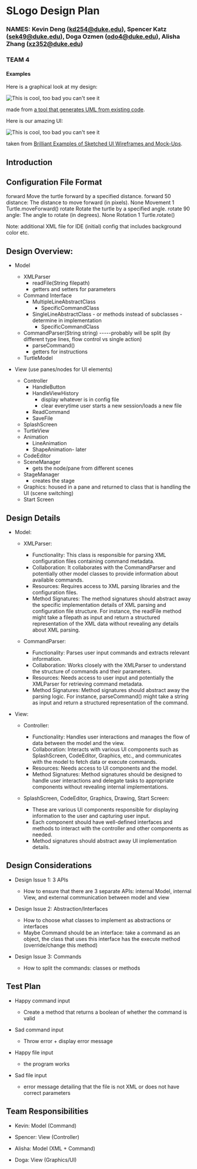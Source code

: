 # SLogo Design Plan
### NAMES: Kevin Deng (kd254@duke.edu), Spencer Katz (sek49@duke.edu), Doga Ozmen (odo4@duke.edu), Alisha Zhang (xz352@duke.edu)
### TEAM 4


#### Examples

Here is a graphical look at my design:

![This is cool, too bad you can't see it](online-shopping-uml-example.png "An initial UI")

made from [a tool that generates UML from existing code](http://staruml.io/).


Here is our amazing UI:

![This is cool, too bad you can't see it](29-sketched-ui-wireframe.jpg "An alternate design")

taken from [Brilliant Examples of Sketched UI Wireframes and Mock-Ups](https://onextrapixel.com/40-brilliant-examples-of-sketched-ui-wireframes-and-mock-ups/).


## Introduction


## Configuration File Format
<commands>
    <command>
        <canonical_name>forward</canonical_name>
        <description>Move the turtle forward by a specified distance.</description>
        <example>forward 50</example>
        <help_documentation>
            <parameters>
                <parameter>distance: The distance to move forward (in pixels).</parameter>
            </parameters>
            <return_value>None</return_value>
            <category>Movement</category>
        </help_documentation>
        <number_of_expected_parameters>1</number_of_expected_parameters>
        <implementing_class_or_method_name>Turtle.moveForward()</implementing_class_or_method_name>
    </command>
    <command>
        <canonical_name>rotate</canonical_name>
        <description>Rotate the turtle by a specified angle.</description>
        <example>rotate 90</example>
        <help_documentation>
            <parameters>
                <parameter>angle: The angle to rotate (in degrees).</parameter>
            </parameters>
            <return_value>None</return_value>
            <category>Rotation</category>
        </help_documentation>
        <number_of_expected_parameters>1</number_of_expected_parameters>
        <implementing_class_or_method_name>Turtle.rotate()</implementing_class_or_method_name>
    </command>
    <!-- Additional commands can be added here -->
</commands>

Note: additional XML file for IDE (initial) config that includes background color etc.



## Design Overview:
* Model
  * XMLParser
    * readFile(String filepath)
    * getters and setters for parameters
  * Command Interface
    * MultipleLineAbstractClass
      * SpecificCommandClass
    * SingleLineAbstractClass - or methods instead of subclasses - determine in implementation
      * SpecificCommandClass
  * CommandParser(String string) -----probably will be split (by different type lines, flow control vs single action) 
    * parseCommand() 
    * getters for instructions
  * TurtleModel

* View (use panes/nodes for UI elements)
  * Controller
    * HandleButton
    * HandleViewHistory
      * display whatever is in config file
      * clear everytime user starts a new session/loads a new file
    * ReadCommand
    * SaveFile
  * SplashScreen
  * TurtleView
  * Animation
    * LineAnimation
    * ShapeAnimation- later
  * CodeEditor
  * SceneManager
    * gets the node/pane from different scenes
  * StageManager
    * creates the stage
  * Graphics: housed in a pane and returned to class that is handling the UI (scene switching)
  * Start Screen



## Design Details
* Model:
  * XMLParser:
    * Functionality: This class is responsible for parsing XML configuration files containing command metadata. 
    * Collaboration: It collaborates with the CommandParser and potentially other model classes to provide information about available commands. 
    * Resources: Requires access to XML parsing libraries and the configuration files. 
    * Method Signatures: The method signatures should abstract away the specific implementation details of XML parsing and configuration file structure. For instance, the readFile method might take a filepath as input and return a structured representation of the XML data without revealing any details about XML parsing.

  * CommandParser:
    * Functionality: Parses user input commands and extracts relevant information. 
    * Collaboration: Works closely with the XMLParser to understand the structure of commands and their parameters. 
    * Resources: Needs access to user input and potentially the XMLParser for retrieving command metadata. 
    * Method Signatures: Method signatures should abstract away the parsing logic. For instance, parseCommand() might take a string as input and return a structured representation of the command.

* View:
  * Controller:
    * Functionality: Handles user interactions and manages the flow of data between the model and the view. 
    * Collaboration: Interacts with various UI components such as SplashScreen, CodeEditor, Graphics, etc., and communicates with the model to fetch data or execute commands. 
    * Resources: Needs access to UI components and the model. 
    * Method Signatures: Method signatures should be designed to handle user interactions and delegate tasks to appropriate components without revealing internal implementations.

  * SplashScreen, CodeEditor, Graphics, Drawing, Start Screen:
    * These are various UI components responsible for displaying information to the user and capturing user input. 
    * Each component should have well-defined interfaces and methods to interact with the controller and other components as needed. 
    * Method signatures should abstract away UI implementation details.


## Design Considerations
* Design Issue 1: 3 APIs
  * How to ensure that there are 3 separate APIs: internal Model, internal View, and external communication between model and view

* Design Issue 2: Abstraction/Interfaces
  * How to choose what classes to implement as abstractions or interfaces
  * Maybe Command should be an interface: take a command as an object, the class that uses this interface has the execute method (override/change this method)

* Design Issue 3: Commands
  * How to split the commands: classes or methods


## Test Plan
* Happy command input
  * Create a method that returns a boolean of whether the command is valid
* Sad command input
  * Throw error + display error message

* Happy file input
  * the program works
* Sad file input
  * error message detailing that the file is not XML or does not have correct parameters


## Team Responsibilities

 * Kevin: Model (Command)

 * Spencer: View (Controller)

 * Alisha: Model (XML + Command)

 * Doga: View (Graphics/UI)
